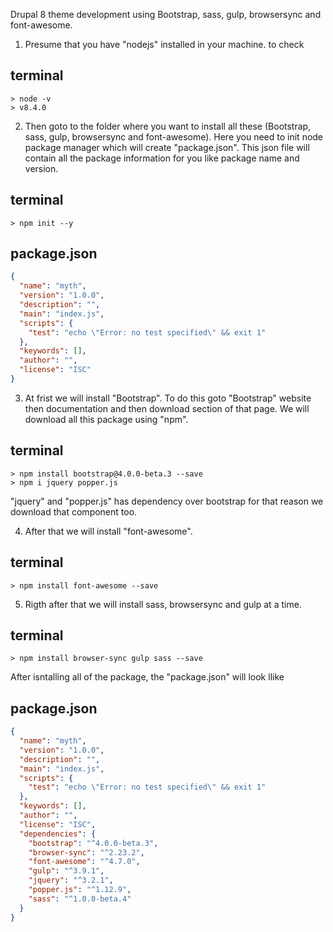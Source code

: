 Drupal 8 theme development using Bootstrap, sass, gulp, browsersync and font-awesome.

1. Presume that you have "nodejs" installed in your machine. to check 

terminal
--------
```
> node -v
> v8.4.0
```

2. Then goto to the folder where you want to install all these (Bootstrap, sass, gulp, browsersync and font-awesome). Here you need to init node package manager which will create "package.json". This json file will contain all the package information for you like package name and version. 

terminal
--------
```
> npm init --y
```

package.json
------------
```json
{
  "name": "myth",
  "version": "1.0.0",
  "description": "",
  "main": "index.js",
  "scripts": {
    "test": "echo \"Error: no test specified\" && exit 1"
  },
  "keywords": [],
  "author": "",
  "license": "ISC"
}
```

3. At frist we will install "Bootstrap". To do this goto "Bootstrap" website then documentation and then download section of that page. We will download all this package using "npm".

terminal
--------
```
> npm install bootstrap@4.0.0-beta.3 --save
> npm i jquery popper.js
```

"jquery" and "popper.js" has dependency over bootstrap for that reason we download that component too.

4. After that we will install "font-awesome".

terminal
--------
```
> npm install font-awesome --save
```

5. Rigth after that we will install sass, browsersync and gulp at a time.

terminal
--------
```
> npm install browser-sync gulp sass --save
```

After isntalling all of the package, the "package.json" will look llike 

package.json
-------------
```json
{
  "name": "myth",
  "version": "1.0.0",
  "description": "",
  "main": "index.js",
  "scripts": {
    "test": "echo \"Error: no test specified\" && exit 1"
  },
  "keywords": [],
  "author": "",
  "license": "ISC",
  "dependencies": {
    "bootstrap": "^4.0.0-beta.3",
    "browser-sync": "^2.23.2",
    "font-awesome": "^4.7.0",
    "gulp": "^3.9.1",
    "jquery": "^3.2.1",
    "popper.js": "^1.12.9",
    "sass": "^1.0.0-beta.4"
  }
}
```
